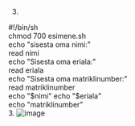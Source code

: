 3.  
#!/bin/sh  
chmod 700 esimene.sh  
echo "sisesta oma nimi:"  
read nimi  
echo "Sisesta oma eriala:"  
read eriala  
echo "Sisesta oma matriklinumber:"  
read matriklinumber  
echo "$nimi"  
echo "$eriala"  
echo "matriklinumber"  
3.  ![image](https://github.com/aleksiua/opsys2023/assets/145049882/dec895ea-152a-4d5c-b292-0ee19fb67adc)  
